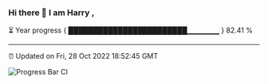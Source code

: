 ### Hi there 👋 I am Harry , 

⏳ Year progress { ████████████████████████▁▁▁▁▁▁ } 82.41 %

---

⏰ Updated on Fri, 28 Oct 2022 18:52:45 GMT

![Progress Bar CI](https://github.com/duykhang68/duykhang68/workflows/Progress%20Bar%20CI/badge.svg)
